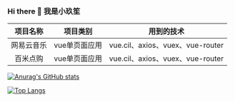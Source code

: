### Hi there 👋 我是小玖笙

<!--
**kxc0/kxc0** is a ✨ _special_ ✨ repository because its `README.md` (this file) appears on your GitHub profile.

Here are some ideas to get you started:

- 🔭 I’m currently working on ...
- 🌱 I’m currently learning ...
- 👯 I’m looking to collaborate on ...
- 🤔 I’m looking for help with ...
- 💬 Ask me about ...
- 📫 How to reach me: ...
- 😄 Pronouns: ...
- ⚡ Fun fact: ...
-->

|  项目名称  |   项目类别    |            用到的技术            |
| :--------: | :-----------: | :------------------------------: |
| 网易云音乐 | vue单页面应用 | vue.cil、axios、vuex、vue-router |
|  百米点购  | vue单页面应用 | vue.cil、axios、vuex、vue-router |

<!-- GitHub 统计卡 -->
[![Anurag's GitHub stats](https://github-readme-stats.vercel.app/api?username=kxc0&show_icons=true&theme=vue)]()
<!-- 热门语言卡 -->
[![Top Langs](https://github-readme-stats.vercel.app/api/top-langs/?username=kxc0&theme=vue)](https://github.com/anuraghazra/github-readme-stats)
